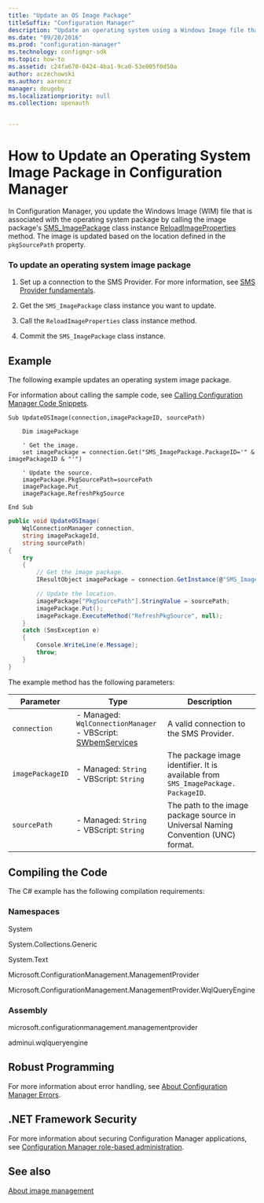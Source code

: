 ```yaml
---
title: "Update an OS Image Package"
titleSuffix: "Configuration Manager"
description: "Update an operating system using a Windows Image file that is associated with the operating system package in Configuration Manager."
ms.date: "09/20/2016"
ms.prod: "configuration-manager"
ms.technology: configmgr-sdk
ms.topic: how-to
ms.assetid: c24fa670-0424-4ba1-9ca0-53e005f0d50a
author: aczechowski
ms.author: aaroncz
manager: dougeby
ms.localizationpriority: null
ms.collection: openauth


---
```

# How to Update an Operating System Image Package in Configuration Manager
In Configuration Manager, you update the Windows Image (WIM) file that is associated with the operating system package by calling the image package's [SMS_ImagePackage](../../develop/reference/osd/sms_imagepackage-server-wmi-class.md) class instance [ReloadImageProperties](../../develop/reference/osd/reloadimageproperties-method-in-class-sms_imagepackage.md) method. The image is updated based on the location defined in the `pkgSourcePath` property.  

### To update an operating system image package  

1.  Set up a connection to the SMS Provider. For more information, see [SMS Provider fundamentals](../core/understand/sms-provider-fundamentals.md).  

2.  Get the `SMS_ImagePackage` class instance you want to update.  

3.  Call the `ReloadImageProperties` class instance method.  

4.  Commit the `SMS_ImagePackage` class instance.  

## Example  
 The following example updates an operating system image package.  

 For information about calling the sample code, see [Calling Configuration Manager Code Snippets](../../develop/core/understand/calling-code-snippets.md).  

```vbs  
Sub UpdateOSImage(connection,imagePackageID, sourcePath)  

    Dim imagePackage  

    ' Get the image.  
    set imagePackage = connection.Get("SMS_ImagePackage.PackageID='" & imagePackageID & "'")  

    ' Update the source.  
    imagePackage.PkgSourcePath=sourcePath  
    imagePackage.Put_  
    imagePackage.RefreshPkgSource   

End Sub  
```  

```c#  
public void UpdateOSImage(  
    WqlConnectionManager connection,   
    string imagePackageId,   
    string sourcePath)  
{  
    try  
    {  
        // Get the image package.  
        IResultObject imagePackage = connection.GetInstance(@"SMS_ImagePackage.PackageID='" + imagePackageId + "'");  

        // Update the location.  
        imagePackage["PkgSourcePath"].StringValue = sourcePath;  
        imagePackage.Put();  
        imagePackage.ExecuteMethod("RefreshPkgSource", null);  
    }  
    catch (SmsException e)  
    {  
        Console.WriteLine(e.Message);  
        throw;  
    }  
}  
```  

 The example method has the following parameters:  

|Parameter|Type|Description|
|-|-|-|
|`connection`|-   Managed: `WqlConnectionManager`<br />-   VBScript: [SWbemServices](/windows/win32/wmisdk/swbemservices)|A valid connection to the SMS Provider.|  
|`imagePackageID`|-   Managed: `String`<br />-   VBScript: `String`|The package image identifier. It is available from `SMS_ImagePackage. PackageID`.|  
|`sourcePath`|-   Managed: `String`<br />-   VBScript: `String`|The path to the image package source in Universal Naming Convention (UNC) format.|  

## Compiling the Code  
 The C# example has the following compilation requirements:  

### Namespaces  
 System  

 System.Collections.Generic  

 System.Text  

 Microsoft.ConfigurationManagement.ManagementProvider  

 Microsoft.ConfigurationManagement.ManagementProvider.WqlQueryEngine  

### Assembly  
 microsoft.configurationmanagement.managementprovider  

 adminui.wqlqueryengine  

## Robust Programming  
 For more information about error handling, see [About Configuration Manager Errors](../../develop/core/understand/about-configuration-manager-errors.md).  

## .NET Framework Security  
 For more information about securing Configuration Manager applications, see [Configuration Manager role-based administration](../../develop/core/servers/configure/role-based-administration.md).  

## See also

[About image management](about-operating-system-deployment-image-management.md)
